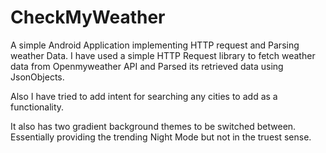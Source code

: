 # CheckMyWeather
A simple Android Application implementing HTTP request and Parsing weather Data.
I have used a simple HTTP Request library to fetch weather data from Openmyweather API and Parsed its retrieved data
using JsonObjects.

Also I have tried to add intent for searching any cities to add as a functionality.

It also has two gradient background themes to be switched between. Essentially providing the trending Night Mode
but not in the truest sense.

